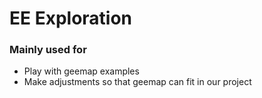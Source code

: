 # EE Exploration

### Mainly used for

- Play with geemap examples
- Make adjustments so that geemap can fit in our project